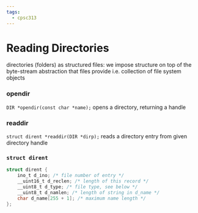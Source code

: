 ```yaml
---
tags:
  - cpsc313
---
```

# Reading Directories
directories (folders) as structured files: we impose structure on top of the byte-stream abstraction that files provide
i.e. collection of file system objects 
### opendir
`DIR *opendir(const char *name);`
opens a directory, returning a handle
### readdir
`struct dirent *readdir(DIR *dirp);`
reads a directory entry from given directory handle

### `struct dirent`
```c
struct dirent {  
	ino_t d_ino; /* file number of entry */  
	__uint16_t d_reclen; /* length of this record */  
	__uint8_t d_type; /* file type, see below */
	__uint8_t d_namlen; /* length of string in d_name */  
	char d_name[255 + 1]; /* maximum name length */  
};
```

